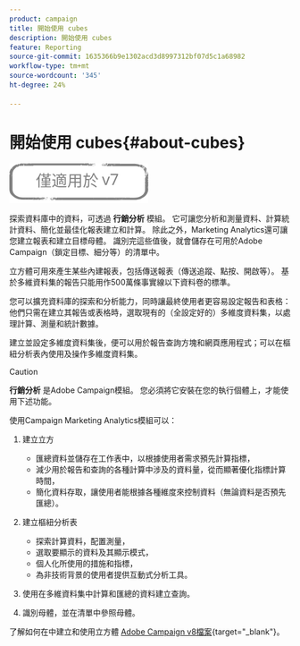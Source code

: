 ```yaml
---
product: campaign
title: 開始使用 cubes
description: 開始使用 cubes
feature: Reporting
source-git-commit: 1635366b9e1302acd3d8997312bf07d5c1a68982
workflow-type: tm+mt
source-wordcount: '345'
ht-degree: 24%

---
```


# 開始使用 cubes{#about-cubes}

![](../../assets/v7-only.svg)

探索資料庫中的資料，可透過 **行銷分析** 模組。 它可讓您分析和測量資料、計算統計資料、簡化並最佳化報表建立和計算。 除此之外，Marketing Analytics還可讓您建立報表和建立目標母體。 識別完這些值後，就會儲存在可用於Adobe Campaign（鎖定目標、細分等）的清單中。

立方體可用來產生某些內建報表，包括傳送報表（傳送追蹤、點按、開啟等）。 基於多維資料集的報告只能用作500萬條事實線以下資料卷的標準。

您可以擴充資料庫的探索和分析能力，同時讓最終使用者更容易設定報告和表格：他們只需在建立其報告或表格時，選取現有的（全設定好的）多維度資料集，以處理計算、測量和統計數據。

建立並設定多維度資料集後，便可以用於報告查詢方塊和網頁應用程式；可以在樞紐分析表內使用及操作多維度資料集。

>[!CAUTION]
>
>**行銷分析** 是Adobe Campaign模組。 您必須將它安裝在您的執行個體上，才能使用下述功能。

使用Campaign Marketing Analytics模組可以：

1. 建立立方

   * 匯總資料並儲存在工作表中，以根據使用者需求預先計算指標，
   * 減少用於報告和查詢的各種計算中涉及的資料量，從而顯著優化指標計算時間，
   * 簡化資料存取，讓使用者能根據各種維度來控制資料（無論資料是否預先匯總）。

1. 建立樞紐分析表

   * 探索計算資料，配置測量，
   * 選取要顯示的資料及其顯示模式，
   * 個人化所使用的措施和指標，
   * 為非技術背景的使用者提供互動式分析工具。

1. 使用在多維資料集中計算和匯總的資料建立查詢。
1. 識別母體，並在清單中參照母體。

了解如何在中建立和使用立方體 [Adobe Campaign v8檔案](https://experienceleague.adobe.com/docs/campaign/campaign-v8/analytics/reports/cubes/gs-cubes.html){target=&quot;_blank&quot;}。